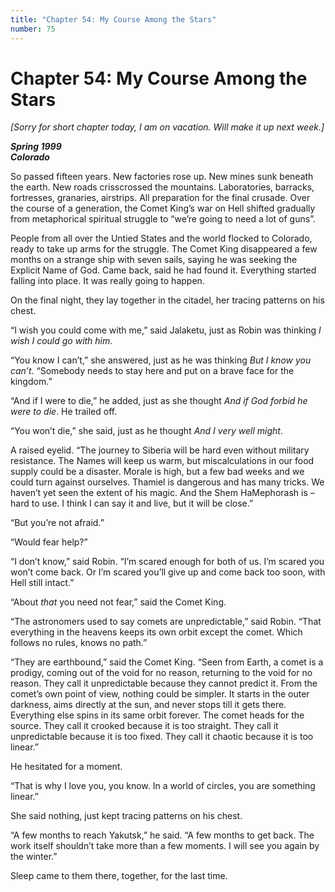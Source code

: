 ```yaml
---
title: "Chapter 54: My Course Among the Stars"
number: 75
---
```


# Chapter 54: My Course Among the Stars

*\[Sorry for short chapter today, I am on vacation. Will make it up next week.]*

***Spring 1999\
Colorado***

So passed fifteen years. New factories rose up. New mines sunk beneath the earth. New roads crisscrossed the mountains. Laboratories, barracks, fortresses, granaries, airstrips. All preparation for the final crusade. Over the course of a generation, the Comet King’s war on Hell shifted gradually from metaphorical spiritual struggle to “we’re going to need a lot of guns”.

People from all over the Untied States and the world flocked to Colorado, ready to take up arms for the struggle. The Comet King disappeared a few months on a strange ship with seven sails, saying he was seeking the Explicit Name of God. Came back, said he had found it. Everything started falling into place. It was really going to happen.

On the final night, they lay together in the citadel, her tracing patterns on his chest.

“I wish you could come with me,” said Jalaketu, just as Robin was thinking *I wish I could go with him*.

“You know I can’t,” she answered, just as he was thinking *But I know you can’t*. “Somebody needs to stay here and put on a brave face for the kingdom.”

“And if I were to die,” he added, just as she thought *And if God forbid he were to die*. He trailed off.

“You won’t die,” she said, just as he thought *And I very well might*.

A raised eyelid. “The journey to Siberia will be hard even without military resistance. The Names will keep us warm, but miscalculations in our food supply could be a disaster. Morale is high, but a few bad weeks and we could turn against ourselves. Thamiel is dangerous and has many tricks. We haven’t yet seen the extent of his magic. And the Shem HaMephorash is – hard to use. I think I can say it and live, but it will be close.”

“But you’re not afraid.”

“Would fear help?”

“I don’t know,” said Robin. “I’m scared enough for both of us. I’m scared you won’t come back. Or I’m scared you’ll give up and come back too soon, with Hell still intact.”

“About *that* you need not fear,” said the Comet King.

“The astronomers used to say comets are unpredictable,” said Robin. “That everything in the heavens keeps its own orbit except the comet. Which follows no rules, knows no path.”

“They are earthbound,” said the Comet King. “Seen from Earth, a comet is a prodigy, coming out of the void for no reason, returning to the void for no reason. They call it unpredictable because they cannot predict it. From the comet’s own point of view, nothing could be simpler. It starts in the outer darkness, aims directly at the sun, and never stops till it gets there. Everything else spins in its same orbit forever. The comet heads for the source. They call it crooked because it is too straight. They call it unpredictable because it is too fixed. They call it chaotic because it is too linear.”

He hesitated for a moment.

“That is why I love you, you know. In a world of circles, you are something linear.”

She said nothing, just kept tracing patterns on his chest.

“A few months to reach Yakutsk,” he said. “A few months to get back. The work itself shouldn’t take more than a few moments. I will see you again by the winter.”

Sleep came to them there, together, for the last time.
